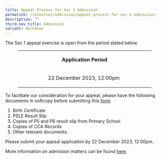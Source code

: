 ```yaml
---
title: Appeal Process for Sec 1 Admission
permalink: /resources/admission/appeal-process-for-sec-1-admission/
description: ""
third_nav_title: Admission
variant: markdown
---
```

<p>The Sec 1 appeal exercise is open from the period stated below.&nbsp;</p>
<table style="width: 425px; margin-left: auto; margin-right: auto;">
<tbody>
<tr>
<td style="text-align: center; width: 415px;">
<p><strong>Application Period</strong></p>
</td>
</tr>
<tr>
<td style="text-align: center; width: 415px;">
<p>22 December 2023, 12:00pm&nbsp;</p>
</td>
</tr>
</tbody>
</table>
<p>To facilitate our consideration for your appeal, please have the following documents in softcopy before submitting this&nbsp;<a href="https://form.gov.sg/61c170c63a2243001392f925" target="_blank" rel="noopener">form</a>.</p>
<ol>
<li>Birth Certificate&nbsp;</li>
<li>PSLE Result Slip&nbsp;</li>
<li>Copies of P5 and P6 result slip from Primary School&nbsp;</li>
<li>Copies of CCA Records&nbsp;</li>
<li>Other relevant documents.&nbsp;</li>
</ol>
<p>Please submit your appeal application by 22 December 2023, 12:00pm.</p>
<p>More information on admission matters can be found&nbsp;<a href="https://www.moe.gov.sg/faq?categoryid=C547D6C3F9584A80B5634874DBD4423B" target="_blank" rel="noopener">here</a>.</p>